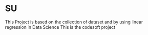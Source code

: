# SU
This Project is based on the collection of dataset and by using linear regression in Data Science This is the codesoft project
